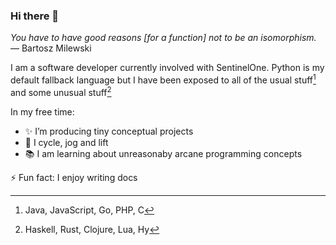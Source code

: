 ### Hi there 👋

*You have to have good reasons \[for a function\] not to be an isomorphism.*  
— Bartosz Milewski

I am a software developer currently involved with SentinelOne. Python is my default fallback language but I have been exposed to all of the usual stuff[^1] and some unusual stuff[^2]

In my free time:
- ✨ I’m producing tiny conceptual projects
- 🚴 I cycle, jog and lift
- 📚 I am learning about unreasonaby arcane programming concepts

⚡ Fun fact: I enjoy writing docs

[^1]: Java, JavaScript, Go, PHP, C
[^2]: Haskell, Rust, Clojure, Lua, Hy
